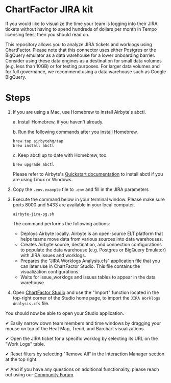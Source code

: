 # ChartFactor JIRA kit

If you would like to visualize the time your team is logging into their JIRA tickets without having to spend hundreds of dollars per month in Tempo licensing fees, then you should read on.

This repository allows you to analyze JIRA tickets and worklogs using ChartFactor. Please note that this connector uses either Postgres or the BigQuery emulator as a data warehouse for a lower onboarding barrier.  Consider using these data engines as a destination for small data volumes (e.g. less than 10GB) or for testing purposes. For larger data volumes and for full governance, we recommend using a data warehouse such as Google BigQuery.

# Steps

1. If you are using a Mac, use Homebrew to install Airbyte's abctl.

    a. Install Homebrew, if you haven't already.

    b. Run the following commands after you install Homebrew.

    ```commandline
    brew tap airbytehq/tap
    brew install abctl
    ```

    c. Keep abctl up to date with Homebrew, too.

    ```commandline
    brew upgrade abctl
    ```

    Please refer to Airbyte's [Quickstart documentation](https://docs.airbyte.com/platform/using-airbyte/getting-started/oss-quickstart) to install abctl if you are using Linux or Windows.

2. Copy the `.env.example` file to `.env` and fill in the JIRA parameters

3. Execute the command below in your terminal window. Please make sure ports 8000 and 5433 are available in your local computer. 

    ```commandline
    airbyte-jira-pg.sh
    ```

    The command performs the following actions:

    * Deploys Airbyte locally.  Airbyte is an open-source ELT platform that helps teams move data from various sources into data warehouses.
    * Creates Airbyte source, destination, and connection configurations to populate the data warehouse (e.g. Postgres or BigQuery Emulator) with JIRA issues and worklogs.
    * Prepares the "JIRA Worklogs Analysis.cfs" application file that you can later use in ChartFactor Studio. This file contains the visualization configurations.
    * Waits for issue_worklogs and issues tables to appear in the data warehouse

4. Open [ChartFactor Studio](https://chartfactor.com/studio) and use the "Import" function located in the top-right corner of the Studio home page, to import the `JIRA Worklogs Analysis.cfs` file.

You should now be able to open your Studio application.  

✔ Easily narrow down team members and time windows by dragging your mouse on top of the Heat Map, Trend, and Barchart visualizations. 

✔ Open the JIRA ticket for a specific worklog by selecting its URL on the "Work Logs" table. 

✔ Reset filters by selecting "Remove All" in the Interaction Manager section at the top right. 

✔ And if you have any questions on additional functionality, please reach out using our [Community Forum](https://community.chartfactor.com/).

